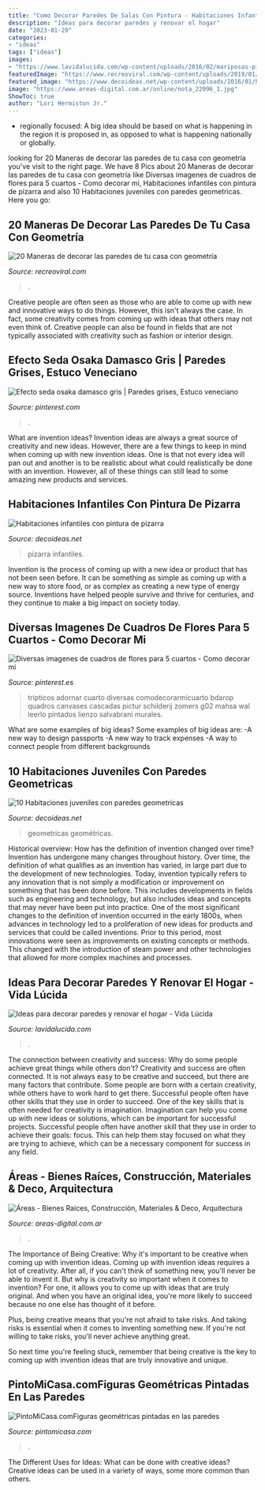 ```yaml
---
title: "Como Decorar Paredes De Salas Con Pintura - Habitaciones Infantiles Con Pintura De Pizarra"
description: "Ideas para decorar paredes y renovar el hogar"
date: "2023-01-29"
categories:
- "ideas"
tags: ["ideas"]
images:
- "https://www.lavidalucida.com/wp-content/uploads/2016/02/mariposas-pintadas-en-la-pared-del-cuarto-de-niños.jpg"
featuredImage: "https://www.recreoviral.com/wp-content/uploads/2019/01/paredes-geométricas-5-435x700.jpg"
featured_image: "https://www.decoideas.net/wp-content/uploads/2016/01/habitaciones-infantiles-pizarra-3.jpg"
image: "https://www.areas-digital.com.ar/online/nota_22096_1.jpg"
ShowToc: true
author: "Lori Hermiston Jr."
---
```



- regionally focused: A big idea should be based on what is happening in the region it is proposed in, as opposed to what is happening nationally or globally.

	

		
looking for 20 Maneras de decorar las paredes de tu casa con geometría you've visit to the right page. We have 8 Pics about 20 Maneras de decorar las paredes de tu casa con geometría like Diversas imagenes de cuadros de flores para 5 cuartos - Como decorar mi, Habitaciones infantiles con pintura de pizarra and also 10 Habitaciones juveniles con paredes geometricas. Here you go:
		
    
## 20 Maneras De Decorar Las Paredes De Tu Casa Con Geometría

<img loading=lazy src="https://www.recreoviral.com/wp-content/uploads/2019/01/paredes-geométricas-5-435x700.jpg" onerror="this.onerror=null;this.src='https://tse2.mm.bing.net/th?id=OIP.ItU21CZd59G5K26RLbpMxAAAAA&amp;pid=15.1';" alt="20 Maneras de decorar las paredes de tu casa con geometría">

_Source: recreoviral.com_

>. 

	

Creative people are often seen as those who are able to come up with new and innovative ways to do things. However, this isn't always the case. In fact, some creativity comes from coming up with ideas that others may not even think of. Creative people can also be found in fields that are not typically associated with creativity such as fashion or interior design.

    
## Efecto Seda Osaka Damasco Gris | Paredes Grises, Estuco Veneciano

<img loading=lazy src="https://i.pinimg.com/736x/d0/0a/f9/d00af97c5b227ac73a7de2add311325f--osaka.jpg" onerror="this.onerror=null;this.src='https://tse4.mm.bing.net/th?id=OIP.XGWSEjFF43dWIYZeYjWBYgHaJ3&amp;pid=15.1';" alt="Efecto seda osaka damasco gris | Paredes grises, Estuco veneciano">

_Source: pinterest.com_

>. 

	

What are invention ideas?
Invention ideas are always a great source of creativity and new ideas. However, there are a few things to keep in mind when coming up with new invention ideas. One is that not every idea will pan out and another is to be realistic about what could realistically be done with an invention. However, all of these things can still lead to some amazing new products and services.

    
## Habitaciones Infantiles Con Pintura De Pizarra

<img loading=lazy src="https://www.decoideas.net/wp-content/uploads/2016/01/habitaciones-infantiles-pizarra-3.jpg" onerror="this.onerror=null;this.src='https://tse4.mm.bing.net/th?id=OIP.SLY1ihIuIdWSSSOF5P1kxgHaLH&amp;pid=15.1';" alt="Habitaciones infantiles con pintura de pizarra">

_Source: decoideas.net_

>pizarra infantiles. 

	

Invention is the process of coming up with a new idea or product that has not been seen before. It can be something as simple as coming up with a new way to store food, or as complex as creating a new type of energy source. Inventions have helped people survive and thrive for centuries, and they continue to make a big impact on society today.

    
## Diversas Imagenes De Cuadros De Flores Para 5 Cuartos - Como Decorar Mi

<img loading=lazy src="https://i.pinimg.com/736x/f9/e3/5a/f9e35a7e11340b97cc595b1ef7502da3.jpg" onerror="this.onerror=null;this.src='https://tse3.mm.bing.net/th?id=OIP.hZZrcae8ikang6bgEFW-YQHaHa&amp;pid=15.1';" alt="Diversas imagenes de cuadros de flores para 5 cuartos - Como decorar mi">

_Source: pinterest.es_

>tripticos adornar cuarto diversas comodecorarmicuarto bdarop quadros canvases cascadas pictur schilderij zomers g02 mahsa wal leerlo pintados lienzo salvabrani murales. 

	

What are some examples of big ideas?
Some examples of big ideas are: 
-A new way to design passports 
-A new way to track expenses 
-A way to connect people from different backgrounds

    
## 10 Habitaciones Juveniles Con Paredes Geometricas

<img loading=lazy src="https://www.decoideas.net/wp-content/uploads/2017/03/paredes-geometricas-1.jpg" onerror="this.onerror=null;this.src='https://tse3.mm.bing.net/th?id=OIP.vU3PbbYH8yPgsrdgsHofgAHaJ_&amp;pid=15.1';" alt="10 Habitaciones juveniles con paredes geometricas">

_Source: decoideas.net_

>geometricas geométricas. 

	

Historical overview: How has the definition of invention changed over time?
Invention has undergone many changes throughout history. Over time, the definition of what qualifies as an invention has varied, in large part due to the development of new technologies. Today, invention typically refers to any innovation that is not simply a modification or improvement on something that has been done before. This includes developments in fields such as engineering and technology, but also includes ideas and concepts that may never have been put into practice.
One of the most significant changes to the definition of invention occurred in the early 1800s, when advances in technology led to a proliferation of new ideas for products and services that could be called inventions. Prior to this period, most innovations were seen as improvements on existing concepts or methods. This changed with the introduction of steam power and other technologies that allowed for more complex machines and processes.

    
## Ideas Para Decorar Paredes Y Renovar El Hogar - Vida Lúcida

<img loading=lazy src="https://www.lavidalucida.com/wp-content/uploads/2016/02/mariposas-pintadas-en-la-pared-del-cuarto-de-niños.jpg" onerror="this.onerror=null;this.src='https://tse2.mm.bing.net/th?id=OIP.fr1PxNOSaBZ3RfUydXkiDQHaJ4&amp;pid=15.1';" alt="Ideas para decorar paredes y renovar el hogar - Vida Lúcida">

_Source: lavidalucida.com_

>. 

	

The connection between creativity and success: Why do some people achieve great things while others don't?
Creativity and success are often connected. It is not always easy to be creative and succeed, but there are many factors that contribute. Some people are born with a certain creativity, while others have to work hard to get there. Successful people often have other skills that they use in order to succeed. One of the key skills that is often needed for creativity is imagination. Imagination can help you come up with new ideas or solutions, which can be important for successful projects. Successful people often have another skill that they use in order to achieve their goals: focus. This can help them stay focused on what they are trying to achieve, which can be a necessary component for success in any field.

    
## Áreas - Bienes Raíces, Construcción, Materiales &amp; Deco, Arquitectura

<img loading=lazy src="https://www.areas-digital.com.ar/online/nota_22096_1.jpg" onerror="this.onerror=null;this.src='https://tse3.mm.bing.net/th?id=OIP.SAS-ijfpdJg_SEpxn2v8WAHaD2&amp;pid=15.1';" alt="Áreas - Bienes Raíces, Construcción, Materiales &amp; Deco, Arquitectura">

_Source: areas-digital.com.ar_

>. 

	

The Importance of Being Creative: Why it's important to be creative when coming up with invention ideas.
Coming up with invention ideas requires a lot of creativity. After all, if you can't think of something new, you'll never be able to invent it.
But why is creativity so important when it comes to invention? For one, it allows you to come up with ideas that are truly original. And when you have an original idea, you're more likely to succeed because no one else has thought of it before.

Plus, being creative means that you're not afraid to take risks. And taking risks is essential when it comes to inventing something new. If you're not willing to take risks, you'll never achieve anything great.

So next time you're feeling stuck, remember that being creative is the key to coming up with invention ideas that are truly innovative and unique.

    
## PintoMiCasa.comFiguras Geométricas Pintadas En Las Paredes

<img loading=lazy src="https://www.pintomicasa.com/img/2012/10/Cuadros-pintados.jpg" onerror="this.onerror=null;this.src='https://tse2.mm.bing.net/th?id=OIP.3S8pBpoV957MeSLKTxSW0wHaFr&amp;pid=15.1';" alt="PintoMiCasa.comFiguras geométricas pintadas en las paredes">

_Source: pintomicasa.com_

>. 

	

The Different Uses for Ideas: What can be done with creative ideas?
Creative ideas can be used in a variety of ways, some more common than others.

